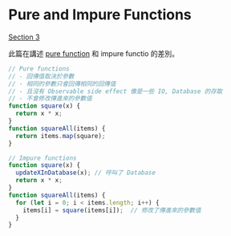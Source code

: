 Pure and Impure Functions
=============

[Section 3](https://egghead.io/lessons/javascript-redux-pure-and-impure-functions?series=getting-started-with-redux)

此篇在講述 [pure function](https://en.wikipedia.org/wiki/Pure_function) 和 impure functio 的差別。

```js
// Pure functions
// - 回傳值取決於參數
// - 相同的參數只會回傳相同的回傳值
// - 且沒有 Observable side effect 像是一些 IO, Database 的存取
// - 不會修改傳進來的參數值
function square(x) {
  return x * x;
}
function squareAll(items) {
  return items.map(square);
}

// Impure functions
function square(x) {
  updateXInDatabase(x); // 呼叫了 Database
  return x * x;
}
function squareAll(items) {
  for (let i = 0; i < items.length; i++) {
    items[i] = square(items[i]);  // 修改了傳進來的參數值
  }
}
```
